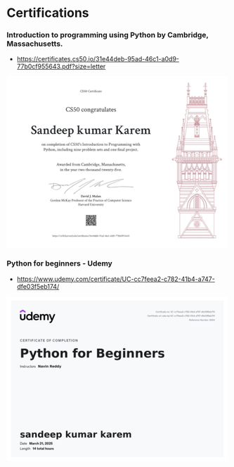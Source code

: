 # Certifications
### Introduction to programming using Python by Cambridge, Massachusetts.
- https://certificates.cs50.io/31e44deb-95ad-46c1-a0d9-77b0cf955643.pdf?size=letter
  
![CS50P](./CS50P.jpg)

### Python for beginners - Udemy
- https://www.udemy.com/certificate/UC-cc7feea2-c782-41b4-a747-dfe03f5eb174/

![Udemy](./udemy_python.jpg)
